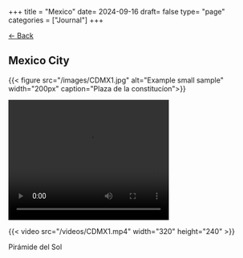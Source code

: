 +++
title = "Mexico"
date= 2024-09-16
draft= false
type= "page"
categories = ["Journal"]
+++

[← Back](/journals/northamerica/)

## **Mexico City**

{{< figure src="/images/CDMX1.jpg" alt="Example small sample" width="200px" caption="Plaza de la constitucíon">}}

<video width="320" height="240" controls>
  <source src="/videos/CDMX1.mp4" type="video/mp4">
  Your browser does not support the video tag.
</video>

{{< video src="/videos/CDMX1.mp4" width="320" height="240" >}}

Pirámide del Sol